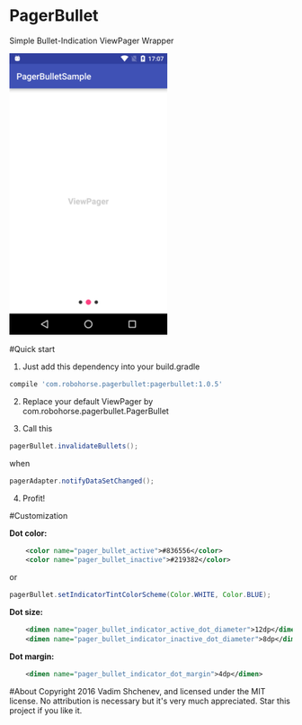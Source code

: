 # PagerBullet
Simple Bullet-Indication ViewPager Wrapper

<p>
<img src="images/sample.png" height="500">
</p>

#Quick start

1) Just add this dependency into your build.gradle
```gradle
compile 'com.robohorse.pagerbullet:pagerbullet:1.0.5'
```
2) Replace your default ViewPager by com.robohorse.pagerbullet.PagerBullet

3) Call this
```java
pagerBullet.invalidateBullets();
```
when 
```java
pagerAdapter.notifyDataSetChanged();
```
4) Profit!

#Customization

<b>Dot color:</b>
```xml
    <color name="pager_bullet_active">#836556</color>
    <color name="pager_bullet_inactive">#219382</color>
```
or
```java
pagerBullet.setIndicatorTintColorScheme(Color.WHITE, Color.BLUE);
```

<b>Dot size:</b>
```xml
    <dimen name="pager_bullet_indicator_active_dot_diameter">12dp</dimen>
    <dimen name="pager_bullet_indicator_inactive_dot_diameter">8dp</dimen>
```

<b>Dot margin:</b>
```xml
    <dimen name="pager_bullet_indicator_dot_margin">4dp</dimen>
```

#About
Copyright 2016 Vadim Shchenev, and licensed under the MIT license. No attribution is necessary but it's very much appreciated. Star this project if you like it.
